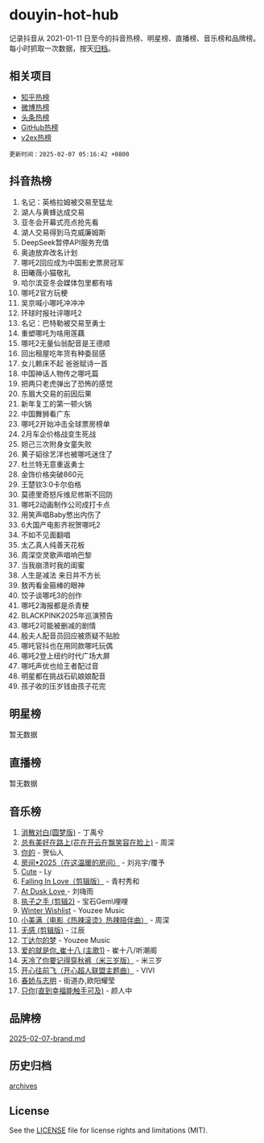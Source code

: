 # douyin-hot-hub

记录抖音从 2021-01-11 日至今的抖音热榜、明星榜、直播榜、音乐榜和品牌榜。每小时抓取一次数据，按天[归档](archives)。

## 相关项目

- [知乎热榜](https://github.com/lonnyzhang423/zhihu-hot-hub)
- [微博热榜](https://github.com/lonnyzhang423/weibo-hot-hub)
- [头条热榜](https://github.com/lonnyzhang423/toutiao-hot-hub)
- [GitHub热榜](https://github.com/lonnyzhang423/github-hot-hub)
- [v2ex热榜](https://github.com/lonnyzhang423/v2ex-hot-hub)


`更新时间：2025-02-07 05:16:42 +0800`

## 抖音热榜

1. 名记：英格拉姆被交易至猛龙
1. 湖人与黄蜂达成交易
1. 亚冬会开幕式亮点抢先看
1. 湖人交易得到马克威廉姆斯
1. DeepSeek暂停API服务充值
1. 奥迪放弃改名计划
1. 哪吒2回应成为中国影史票房冠军
1. 田曦薇小猫敬礼
1. 哈尔滨亚冬会媒体包里都有啥
1. 哪吒2官方玩梗
1. 吴京喊小哪吒冲冲冲
1. 环球时报社评哪吒2
1. 名记：巴特勒被交易至勇士
1. 重塑哪吒为啥用莲藕
1. 哪吒2无量仙翁配音是王德顺
1. 回出租屋吃年货有种委屈感
1. 女儿赖床不起 爸爸赋诗一首
1. 中国神话人物传之哪吒篇
1. 把两只老虎弹出了恐怖的感觉
1. 东眉大交易的前因后果
1. 新年复工的第一顿火锅
1. 中国舞狮看广东
1. 哪吒2开始冲击全球票房榜单
1. 2月车企价格战变生死战
1. 妲己三次附身女童失败
1. 黄子韬徐艺洋也被哪吒迷住了
1. 杜兰特无意重返勇士
1. 金饰价格突破860元
1. 王楚钦3:0卡尔伯格
1. 莫德里奇怒斥维尼修斯不回防
1. 哪吒2动画制作公司成打卡点
1. 用笑声唱Baby憋出内伤了
1. 6大国产电影齐祝贺哪吒2
1. 不如不见面翻唱
1. 太乙真人纯善天花板
1. 周深空灵歌声唱响巴黎
1. 当我崩溃时我的闺蜜
1. 人生是减法 来日并不方长
1. 敖丙看金箍棒的眼神
1. 饺子谈哪吒3的创作
1. 哪吒2海报都是杀青梗
1. BLACKPINK2025年巡演预告
1. 哪吒2可能被删减的剧情
1. 殷夫人配音员回应被质疑不贴脸
1. 哪吒官抖也在用同款哪吒玩偶
1. 哪吒2登上纽约时代广场大屏
1. 哪吒声优也给王者配过音
1. 明星都在挑战石矶娘娘配音
1. 孩子收的压岁钱由孩子花完

## 明星榜

暂无数据

## 直播榜

暂无数据

## 音乐榜

1. [消散对白(圆梦版)](https://sf5-hl-cdn-tos.douyinstatic.com/obj/tos-cn-ve-2774/og4jB5I5IizzoZVAAAzWgBMAsMDWoArfwBOiFs) - 丁禹兮
1. [总有美好在路上(花在开云在飘笑容在脸上)](https://sf5-hl-cdn-tos.douyinstatic.com/obj/tos-cn-ve-2774/oU5u7NwtfBIvaNhoQBszOvAlRiAoiWAVVyBMq4) - 周深
1. [你的](https://sf5-hl-cdn-tos.douyinstatic.com/obj/tos-cn-ve-2774/oYuIeKf42jB7sEV6B2upMdpYAgfrQWj0FeRegh) - 贺仙人
1. [房间•2025（在这温暖的房间）](https://sf5-hl-cdn-tos.douyinstatic.com/obj/tos-cn-ve-2774/oMzJcnT8BgIetASeBfwfEeBQVNfACiCifhfZP7g) - 刘兆宇/覆予
1. [Cute](https://sf5-hl-cdn-tos.douyinstatic.com/obj/tos-cn-ve-2774/o4IbIzHWKAAB4wsS5qMBRiiAlEBGTpQRNfFvuo) - Ly
1. [Falling In Love（剪辑版）](https://sf5-hl-cdn-tos.douyinstatic.com/obj/tos-cn-ve-2774/o8ajpA8zzgBPahbBIO8AcKGBLJezFCRd1wfP9f) - 青村秀和
1. [ At Dusk  Love ](https://sf5-hl-cdn-tos.douyinstatic.com/obj/tos-cn-ve-2774/o8CrpCf5CaYgI4ZrtQgMQAFEfuGqNnRSDQAPBc) - 刘嗨雨
1. [执子之手 (剪辑2)](https://sf5-hl-cdn-tos.douyinstatic.com/obj/tos-cn-ve-2774/oUoZLQjCc31XzqsBnBQUNgeKtYPBcgbFDwtfcu) - 宝石Gem\哩哩
1. [Winter Wishlist](https://sf5-hl-cdn-tos.douyinstatic.com/obj/tos-cn-ve-2774/oIIgUOeamCFCVAzxN6MFRLIBlLGpUqQxeeHrLE) - Youzee Music
1. [小美满（电影《热辣滚烫》热辣陪伴曲）](https://sf5-hl-cdn-tos.douyinstatic.com/obj/tos-cn-ve-2774/o0GAn2lSgfZIDUgtevCGDQYnFg4CwnrBaxbTZL) - 周深
1. [无感 (剪辑版)](https://sf5-hl-cdn-tos.douyinstatic.com/obj/tos-cn-ve-2774/o0eIsUzJBDlQaQFC5OFlgbMEZC1TFYBftOBn6p) - 江辰
1. [丁达尔的梦](https://sf5-hl-cdn-tos.douyinstatic.com/obj/tos-cn-ve-2774/oMU3WirUZBVQkAC9ccG5P2IQirziZM2RTInUY) - Youzee Music
1. [爱的就是你_崔十八 (主歌1)](https://sf5-hl-cdn-tos.douyinstatic.com/obj/tos-cn-ve-2774/oI5BO5DhFZ6UTcNCnZaOCBLtZ7WIMQGfgnXf5E) - 崔十八/听潮阁
1. [天冷了你要记得穿秋裤（米三岁版）](https://sf5-hl-cdn-tos.douyinstatic.com/obj/tos-cn-ve-2774/oQlIwVIDWiZ6BQilAorS7MA0AgCkQDvcZAdm1) - 米三岁
1. [开心往前飞（开心超人联盟主题曲）](https://sf5-hl-cdn-tos.douyinstatic.com/obj/tos-cn-ve-2774/9d8fb7c82cf1421fb93a9fe925275e0a) - VIVI
1. [春娇与志明](https://sf3-cdn-tos.douyinstatic.com/obj/tos-cn-ve-2774/e530d8fceb7044b39707d7f9ff54add1) - 街道办,欧阳耀莹
1. [只你(直到幸福能触手可及)](https://sf5-hl-cdn-tos.douyinstatic.com/obj/tos-cn-ve-2774/o0lBkRDzFTeaVSUz3ZZSCBVtZ5DIMQGfgmEAuE) - 颜人中

## 品牌榜

[2025-02-07-brand.md](archives/2025-02-07-brand.md)

## 历史归档

[archives](archives)

## License

See the [LICENSE](LICENSE) file for license rights and limitations (MIT).
